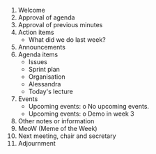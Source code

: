 1. Welcome
2. Approval of agenda
3. Approval of previous minutes
4. Action items
   - What did we do last week?
5. Announcements
6. Agenda items
   - Issues
   - Sprint plan
   - Organisation
   - Alessandra
   - Today's lecture
7. Events
   - Upcoming events:
      o No upcoming events.
   - Upcoming events:
      o Demo in week 3
8. Other notes or information
9. MeoW (Meme of the Week)
10. Next meeting, chair and secretary
11. Adjournment
